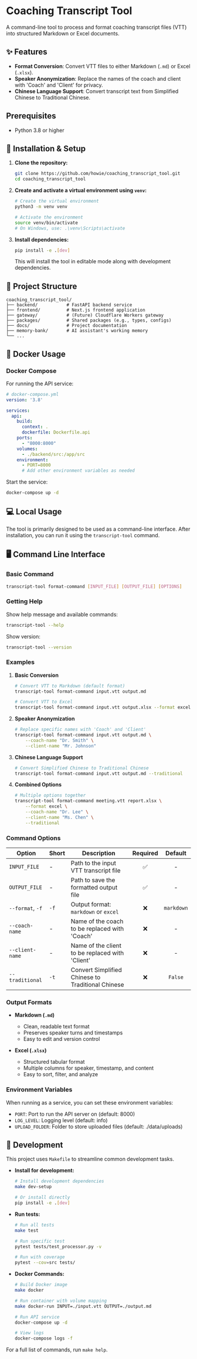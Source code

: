 # Coaching Transcript Tool

A command-line tool to process and format coaching transcript files (VTT) into structured Markdown or Excel documents.

## ✨ Features

- **Format Conversion**: Convert VTT files to either Markdown (`.md`) or Excel (`.xlsx`).
- **Speaker Anonymization**: Replace the names of the coach and client with 'Coach' and 'Client' for privacy.
- **Chinese Language Support**: Convert transcript text from Simplified Chinese to Traditional Chinese.

## Prerequisites

- Python 3.8 or higher

## 🚀 Installation & Setup

1.  **Clone the repository:**
    ```bash
    git clone https://github.com/howie/coaching_transcript_tool.git
    cd coaching_transcript_tool
    ```

2.  **Create and activate a virtual environment using `venv`:**
    ```bash
    # Create the virtual environment
    python3 -m venv venv

    # Activate the environment
    source venv/bin/activate
    # On Windows, use: .\venv\Scripts\activate
    ```

3.  **Install dependencies:**
    ```bash
    pip install -e .[dev]
    ```
    This will install the tool in editable mode along with development dependencies.

## 📁 Project Structure

```
coaching_transcript_tool/
├── backend/           # FastAPI backend service
├── frontend/          # Next.js frontend application
├── gateway/           # (Future) Cloudflare Workers gateway
├── packages/          # Shared packages (e.g., types, configs)
├── docs/              # Project documentation
├── memory-bank/       # AI assistant's working memory
└── ...
```

## 🐋 Docker Usage

### Docker Compose

For running the API service:

```yaml
# docker-compose.yml
version: '3.8'

services:
  api:
    build:
      context: .
      dockerfile: Dockerfile.api
    ports:
      - "8000:8000"
    volumes:
      - ./backend/src:/app/src
    environment:
      - PORT=8000
      # Add other environment variables as needed
```

Start the service:
```bash
docker-compose up -d
```

## 💻 Local Usage

The tool is primarily designed to be used as a command-line interface. After installation, you can run it using the `transcript-tool` command.

## 🖥️ Command Line Interface

### Basic Command

```bash
transcript-tool format-command [INPUT_FILE] [OUTPUT_FILE] [OPTIONS]
```

### Getting Help

Show help message and available commands:
```bash
transcript-tool --help
```

Show version:
```bash
transcript-tool --version
```

### Examples

1. **Basic Conversion**
   ```bash
   # Convert VTT to Markdown (default format)
   transcript-tool format-command input.vtt output.md
   
   # Convert VTT to Excel
   transcript-tool format-command input.vtt output.xlsx --format excel
   ```

2. **Speaker Anonymization**
   ```bash
   # Replace specific names with 'Coach' and 'Client'
   transcript-tool format-command input.vtt output.md \
       --coach-name "Dr. Smith" \
       --client-name "Mr. Johnson"
   ```

3. **Chinese Language Support**
   ```bash
   # Convert Simplified Chinese to Traditional Chinese
   transcript-tool format-command input.vtt output.md --traditional
   ```

4. **Combined Options**
   ```bash
   # Multiple options together
   transcript-tool format-command meeting.vtt report.xlsx \
       --format excel \
       --coach-name "Dr. Lee" \
       --client-name "Ms. Chen" \
       --traditional
   ```

### Command Options

| Option | Short | Description | Required | Default |
|--------|-------|-------------|:--------:|:-------:|
| `INPUT_FILE` | - | Path to the input VTT transcript file | ✅ | - |
| `OUTPUT_FILE` | - | Path to save the formatted output file | ✅ | - |
| `--format`, `-f` | `-f` | Output format: `markdown` or `excel` | ❌ | `markdown` |
| `--coach-name` | - | Name of the coach to be replaced with 'Coach' | ❌ | - |
| `--client-name` | - | Name of the client to be replaced with 'Client' | ❌ | - |
| `--traditional` | `-t` | Convert Simplified Chinese to Traditional Chinese | ❌ | `False` |

### Output Formats

- **Markdown (`.md`)**
  - Clean, readable text format
  - Preserves speaker turns and timestamps
  - Easy to edit and version control

- **Excel (`.xlsx`)**
  - Structured tabular format
  - Multiple columns for speaker, timestamp, and content
  - Easy to sort, filter, and analyze

### Environment Variables

When running as a service, you can set these environment variables:

- `PORT`: Port to run the API server on (default: 8000)
- `LOG_LEVEL`: Logging level (default: info)
- `UPLOAD_FOLDER`: Folder to store uploaded files (default: ./data/uploads)

## 🔧 Development

This project uses `Makefile` to streamline common development tasks.

- **Install for development:**
  ```bash
  # Install development dependencies
  make dev-setup
  
  # Or install directly
  pip install -e .[dev]
  ```

- **Run tests:**
  ```bash
  # Run all tests
  make test
  
  # Run specific test
  pytest tests/test_processor.py -v
  
  # Run with coverage
  pytest --cov=src tests/
  ```

- **Docker Commands:**
  ```bash
  # Build Docker image
  make docker
  
  # Run container with volume mapping
  make docker-run INPUT=./input.vtt OUTPUT=./output.md
  
  # Run API service
  docker-compose up -d
  
  # View logs
  docker-compose logs -f
  ```

For a full list of commands, run `make help`.
